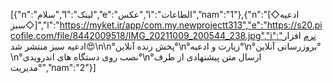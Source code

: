 [{"n":"سلام","l":"لینک","e":"عکس","i":"الطاعات","nam":"1"},{"n":"[◇ادعیه سبز◇]","l":"https://myket.ir/app/com.my.newprojectt313","e":"https://s20.picofile.com/file/8442009518/IMG_20211009_200544_238.jpg","i":"نرم افزار ادعیه سبز منتشر شد😍\n\n°پخش زنده آنلاین°\n°زیارت و ادعیه°\n°بروزرسانی آنلاین°\n°نصب روی دستگاه های اندرویدی°\n°ارسال متن پیشنهادی از طرف مدیریت°","nam":"2"}]

